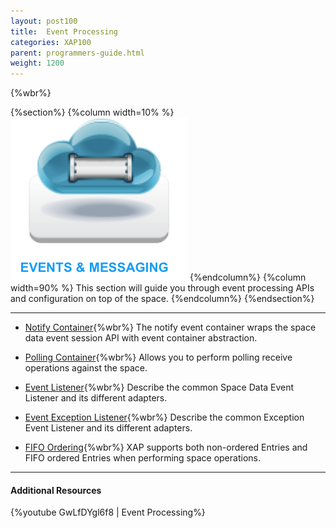 ```yaml
---
layout: post100
title:  Event Processing
categories: XAP100
parent: programmers-guide.html
weight: 1200
---
```


{%wbr%}

{%section%}
{%column width=10% %}
![Events-Message.jpg](/attachment_files/subject/Events-Message.png)
{%endcolumn%}
{%column width=90% %}
This section will guide you through event processing APIs and configuration on top of the space.
{%endcolumn%}
{%endsection%}


<hr/>


- [Notify Container](./notify-container.html){%wbr%}
The notify event container wraps the space data event session API with event container abstraction.

- [Polling Container](./polling-container.html){%wbr%}
Allows you to perform polling receive operations against the space.

- [Event Listener](./data-event-listener.html){%wbr%}
Describe the common Space Data Event Listener and its different adapters.

- [Event Exception Listener](./event-exception-handler.html){%wbr%}
Describe the common Exception Event Listener and its different adapters.

- [FIFO Ordering](./fifo-overview.html){%wbr%}
XAP supports both non-ordered Entries and FIFO ordered Entries when performing space operations.

<hr/>

#### Additional Resources

{%youtube GwLfDYgl6f8 | Event Processing%}

